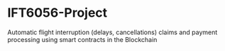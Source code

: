 # IFT6056-Project
Automatic flight interruption (delays, cancellations) claims and payment processing using smart contracts in the Blockchain
